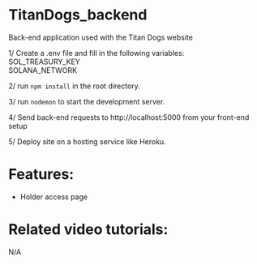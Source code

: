 # TitanDogs_backend
Back-end application used with the Titan Dogs website

1/ Create a .env file and fill in the following variables:  
SOL_TREASURY_KEY   
SOLANA_NETWORK  

2/ run `npm install` in the root directory.

3/ run `nodemon` to start the development server.

4/ Send back-end requests to http://localhost:5000 from your front-end setup

5/ Deploy site on a hosting service like Heroku.

# Features:  
- Holder access page

# Related video tutorials:  
N/A